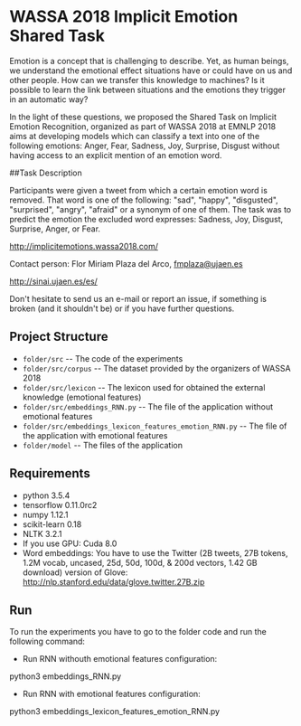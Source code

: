 # WASSA 2018 Implicit Emotion Shared Task

Emotion is a concept that is challenging to describe. Yet, as human beings, we understand the emotional effect situations have or could have on us and other people. How can we transfer this knowledge to machines? Is it possible to learn the link between situations and the emotions they trigger in an automatic way?

In the light of these questions, we proposed the Shared Task on Implicit Emotion Recognition, organized as part of WASSA 2018 at EMNLP 2018 aims at developing models which can classify a text into one of the following emotions: Anger, Fear, Sadness, Joy, Surprise, Disgust without having access to an explicit mention of an emotion word.

##Task Description

Participants were given a tweet from which a certain emotion word is removed. That word is one of the following: "sad", "happy", "disgusted", "surprised", "angry", "afraid" or a synonym of one of them. The task was to predict the emotion the excluded word expresses: Sadness, Joy, Disgust, Surprise, Anger, or Fear.

http://implicitemotions.wassa2018.com/

Contact person: Flor Miriam Plaza del Arco, fmplaza@ujaen.es

http://sinai.ujaen.es/es/

Don't hesitate to send us an e-mail or report an issue, if something is broken (and it shouldn't be) or if you have further questions.

## Project Structure

* `folder/src` -- The code of the experiments
* `folder/src/corpus` -- The dataset provided by the organizers of WASSA 2018
* `folder/src/lexicon` -- The lexicon used for obtained the external knowledge (emotional features)
* `folder/src/embeddings_RNN.py` -- The file of the application without emotional features
* `folder/src/embeddings_lexicon_features_emotion_RNN.py` -- The file of the application with emotional features
* `folder/model` -- The files of the application


## Requirements

* python 3.5.4
* tensorflow 0.11.0rc2
* numpy 1.12.1
* scikit-learn 0.18
* NLTK 3.2.1
* If you use GPU: Cuda 8.0
* Word embeddings: You have to use the Twitter (2B tweets, 27B tokens, 1.2M vocab, uncased, 25d, 50d, 100d, & 200d vectors, 1.42 GB download) version of Glove: http://nlp.stanford.edu/data/glove.twitter.27B.zip


Run
------------------

To run the experiments you have to go to the folder code and run the following command:

- Run RNN withouth emotional features configuration: 

python3 embeddings_RNN.py

- Run RNN with emotional features configuration: 

python3 embeddings_lexicon_features_emotion_RNN.py




  
